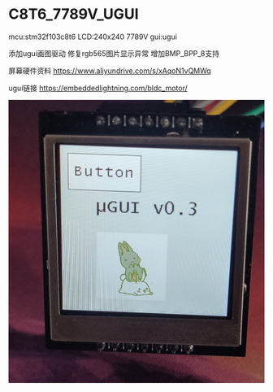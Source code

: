 # C8T6_7789V_UGUI

mcu:stm32f103c8t6 
LCD:240x240 7789V 
gui:ugui 

添加ugui画图驱动
修复rgb565图片显示异常
增加BMP_BPP_8支持

屏幕硬件资料
https://www.aliyundrive.com/s/xAqoN1vQMWq

ugui链接
https://embeddedlightning.com/bldc_motor/


![img](./QQ%E5%9B%BE%E7%89%8720220211153259.jpg)
